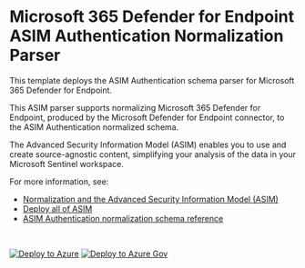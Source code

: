 # Microsoft 365 Defender for Endpoint ASIM Authentication Normalization Parser

This template deploys the ASIM Authentication schema parser for Microsoft 365 Defender for Endpoint.

This ASIM parser supports normalizing Microsoft 365 Defender for Endpoint, produced by the Microsoft Defender for Endpoint connector, to the ASIM Authentication normalized schema.


The Advanced Security Information Model (ASIM) enables you to use and create source-agnostic content, simplifying your analysis of the data in your Microsoft Sentinel workspace.

For more information, see:

- [Normalization and the Advanced Security Information Model (ASIM)](https://aka.ms/AboutASIM)
- [Deploy all of ASIM](https://aka.ms/DeployASIM)
- [ASIM Authentication normalization schema reference](https://aka.ms/ASimAuthenticationDoc)

<br>

[![Deploy to Azure](https://aka.ms/deploytoazurebutton)](https://portal.azure.com/#create/Microsoft.Template/uri/https%3A%2F%2Fraw.githubusercontent.com%2FAzure%2FAzure-Sentinel%2FRearrangement%2FAsimAuth%2FParsers%2FASimAuthentication%2FARM%2FASimAuthenticationM365Defender%2FASimAuthenticationM365Defender.json) [![Deploy to Azure Gov](https://aka.ms/deploytoazuregovbutton)](https://portal.azure.us/#create/Microsoft.Template/uri/https%3A%2F%2Fraw.githubusercontent.com%2FAzure%2FAzure-Sentinel%2FRearrangement%2FAsimAuth%2FParsers%2FASimAuthentication%2FARM%2FASimAuthenticationM365Defender%2FASimAuthenticationM365Defender.json)